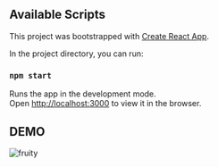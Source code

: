 ## Available Scripts

This project was bootstrapped with [Create React App](https://github.com/facebook/create-react-app).

In the project directory, you can run:

### `npm start`

Runs the app in the development mode.\
Open [http://localhost:3000](http://localhost:3000) to view it in the browser.


## DEMO

![fruity](https://github.com/user-attachments/assets/538404f0-4e0d-4837-9c0d-b2f8271507d5)
